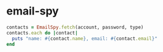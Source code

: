 email-spy
=========



```ruby
contacts = EmailSpy.fetch(account, password, type)
contacts.each do |contact|
  puts "name: #{contact.name}, email: #{contact.email}"
end
```